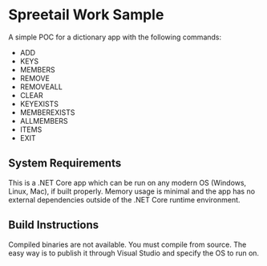# Spreetail Work Sample
A simple POC for a dictionary app with the following commands:
- ADD <key> <value>
- KEYS
- MEMBERS
- REMOVE <key> <value>
- REMOVEALL <key>
- CLEAR
- KEYEXISTS <key>
- MEMBEREXISTS <key> <value>
- ALLMEMBERS
- ITEMS
- EXIT

## System Requirements
This is a .NET Core app which can be run on any modern OS (Windows, Linux, Mac), if built properly. Memory usage is minimal and the
app has no external dependencies outside of the .NET Core runtime environment.

## Build Instructions
Compiled binaries are not available. You must compile from source. The easy way is to publish it through Visual Studio and specify
the OS to run on.